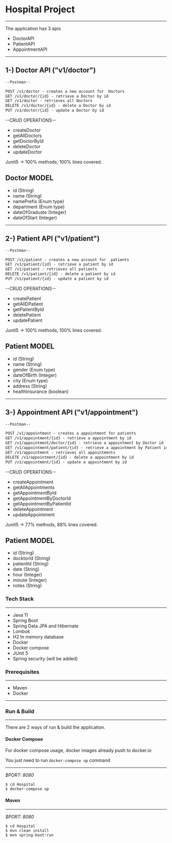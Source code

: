 # Hospital Project

___
The application has 3 apis
* DoctorAPI
* PatientAPI
* AppointmentAPI

---

1-) Doctor API ("v1/doctor")
-
```html
--Postman--

POST /v1/doctor - creates a new account for  Doctors
GET /v1/doctor/{id} - retrieve a Doctor by id
GET /v1/doctor - retrieves all Doctors
DELETE /v1/doctor/{id} - delete a Doctor by id
PUT /v1/doctor/{id} - update a Doctor by id
```

--CRUD OPERATIONS--

* createDoctor
* getAllDoctors
* getDoctorById
* deleteDoctor
* updateDoctor

Junit5 -> 100% methods, 100% lines covered.


Doctor MODEL
-

- id (String)
- name (String)
- namePrefix (Enum type)
- department (Enum type)
- dateOfGraduate (Integer)
- dateOfStart (Integer)

----

2-) Patient API ("v1/patient")
-
```html
--Postman--

POST /v1/patient - creates a new account for  patients
GET /v1/patient/{id} - retrieve a patient by id
GET /v1/patient - retrieves all patients
DELETE /v1/patient/{id} - delete a patient by id
PUT /v1/patient/{id} - update a patient by id
```
--CRUD OPERATIONS--

* createPatient
* getAllDPatient
* getPatientById
* deletePatient
* updatePatient

Junit5 -> 100% methods, 100% lines covered.


Patient MODEL
-

- id (String)
- name (String)
- gender (Enum type)
- dateOfBirth (Integer)
- city (Enum type)
- address (String)
- healthInsurance (boolean)


----


3-) Appointment API ("v1/appointment")
-
```html
--Postman--

POST /v1/appointment - creates a appointment for patients
GET /v1/appointment/{id} - retrieve a appointment by id
GET /v1/appointment/doctor/{id} - retrieve a appointment by Doctor id
GET /v1/appointment/patient/{id} - retrieve a appointment by Patient id
GET /v1/appointment - retrieves all appointments
DELETE /v1/appointment/{id} - delete a appointment by id
PUT /v1/appointment/{id} - update a appointment by id
```
--CRUD OPERATIONS--

* createAppointment
* getAllAppointments
* getAppointmentById
* getAppointmentByDoctorId
* getAppointmentByPatientId
* deleteAppointment
* updateAppointment

Junit5 -> 77% methods, 88% lines covered.


Patient MODEL
-

- id (String)
- docktorId (String)
- patientId (String)
- date (String)
- hour (Integer)
- minute (Integer)
- notes (String)



### Tech Stack

---
- Java 11
- Spring Boot
- Spring Data JPA and Hibernate
- Lombok
- H2 In memory database
- Docker 
- Docker compose 
- JUnit 5 
- Spring security (will be added)


### Prerequisites

---
- Maven
- Docker

---
### Run & Build

---
There are 2 ways of run & build the application.

#### Docker Compose

For docker compose usage, docker images already push to docker.io

You just need to run `docker-compose up` command
___
*$PORT: 8080*
```ssh
$ cd Hospital
$ docker-compose up
```

#### Maven

___
*$PORT: 8080*
```ssh
$ cd Hospital
$ mvn clean install
$ mvn spring-boot:run

```







